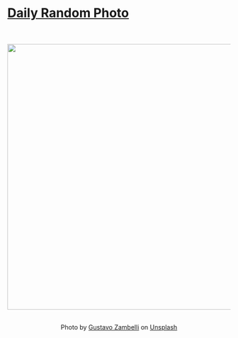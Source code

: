 # [Daily Random Photo](https://www.dailyrandomphoto.com/)

<div align="center">
  <br>
  <br>
  <a href="https://www.dailyrandomphoto.com/p/2025/2025-04-07/"><img src="https://images.unsplash.com/photo-1740421198589-f98aa30526ac?crop=entropy&cs=tinysrgb&fit=max&fm=jpg&ixid=M3w3NzUwOHwwfDF8cmFuZG9tfHx8fHx8fHx8MTc0Mzk4NjcxN3w&ixlib=rb-4.0.3&q=80&w=1080" width="600px"></a>
  <br>
  <br>
  <p class="has-text-grey">Photo by <a href="https://unsplash.com/@zamax?utm_source=Daily%20Random%20Photo&amp;utm_medium=referral" target="_blank" rel="noopener noreferrer">Gustavo Zambelli</a> on <a href="https://unsplash.com/photos/a-lone-tree-in-a-field-with-mountains-in-the-background-6tsNf9_0t3E?utm_source=Daily%20Random%20Photo&amp;utm_medium=referral" target="_blank" rel="noopener noreferrer">Unsplash</a></p>
</div>
